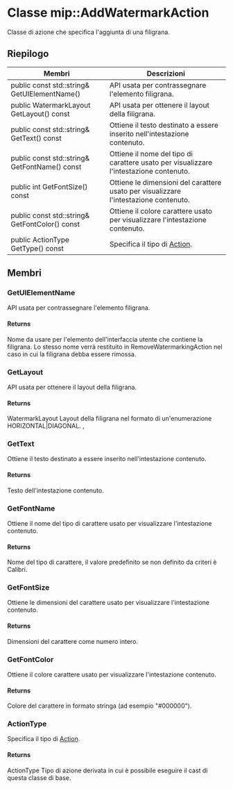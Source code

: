 # <a name="class-mipaddwatermarkaction"></a>Classe mip::AddWatermarkAction 
Classe di azione che specifica l'aggiunta di una filigrana.
  
## <a name="summary"></a>Riepilogo
 Membri                        | Descrizioni                                
--------------------------------|---------------------------------------------
public const std::string& GetUIElementName()  |  API usata per contrassegnare l'elemento filigrana.
public WatermarkLayout GetLayout() const  |  API usata per ottenere il layout della filigrana.
public const std::string& GetText() const  |  Ottiene il testo destinato a essere inserito nell'intestazione contenuto.
public const std::string& GetFontName() const  |  Ottiene il nome del tipo di carattere usato per visualizzare l'intestazione contenuto.
public int GetFontSize() const  |  Ottiene le dimensioni del carattere usato per visualizzare l'intestazione contenuto.
public const std::string& GetFontColor() const  |  Ottiene il colore carattere usato per visualizzare l'intestazione contenuto.
public ActionType GetType() const  |  Specifica il tipo di [Action](#classmip_1_1_action).
  
## <a name="members"></a>Membri
  
### <a name="getuielementname"></a>GetUIElementName
API usata per contrassegnare l'elemento filigrana.
  
#### <a name="returns"></a>Returns
Nome da usare per l'elemento dell'interfaccia utente che contiene la filigrana. Lo stesso nome verrà restituito in RemoveWatermarkingAction nel caso in cui la filigrana debba essere rimossa.
  
### <a name="getlayout"></a>GetLayout
API usata per ottenere il layout della filigrana.
  
#### <a name="returns"></a>Returns
WatermarkLayout Layout della filigrana nel formato di un'enumerazione HORIZONTAL|DIAGONAL. ,
  
### <a name="gettext"></a>GetText
Ottiene il testo destinato a essere inserito nell'intestazione contenuto.
  
#### <a name="returns"></a>Returns
Testo dell'intestazione contenuto.
  
### <a name="getfontname"></a>GetFontName
Ottiene il nome del tipo di carattere usato per visualizzare l'intestazione contenuto.
  
#### <a name="returns"></a>Returns
Nome del tipo di carattere, il valore predefinito se non definito da criteri è Calibri.
  
### <a name="getfontsize"></a>GetFontSize
Ottiene le dimensioni del carattere usato per visualizzare l'intestazione contenuto.
  
#### <a name="returns"></a>Returns
Dimensioni del carattere come numero intero.
  
### <a name="getfontcolor"></a>GetFontColor
Ottiene il colore carattere usato per visualizzare l'intestazione contenuto.
  
#### <a name="returns"></a>Returns
Colore del carattere in formato stringa (ad esempio "#000000").
  
### <a name="actiontype"></a>ActionType
Specifica il tipo di [Action](#classmip_1_1_action).
  
#### <a name="returns"></a>Returns
ActionType Tipo di azione derivata in cui è possibile eseguire il cast di questa classe di base.